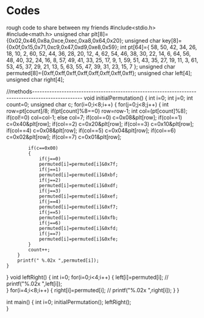 # Codes
rough code to share between my friends
#include<stdio.h>
#include<math.h>
unsigned char plt[8]={0x02,0x46,0x8a,0xce,0xec,0xa8,0x64,0x20};
unsigned char key[8]={0x0f,0x15,0x71,0xc9,0x47,0xd9,0xe8,0x59};
int pt[64]={
    58, 50, 42, 34, 26, 18, 10,  2,
    60, 52, 44, 36, 28, 20, 12,  4,
    62, 54, 46, 38, 30, 22, 14,  6,
    64, 56, 48, 40, 32, 24, 16,  8,
    57, 49, 41, 33, 25, 17,  9,  1,
    59, 51, 43, 35, 27, 19, 11,  3,
    61, 53, 45, 37, 29, 21, 13,  5,
    63, 55, 47, 39, 31, 23, 15,  7
};
unsigned char permuted[8]={0xff,0xff,0xff,0xff,0xff,0xff,0xff,0xff};
unsigned char left[4];
unsigned char right[4];

//methods--------------------------------------------------------------------------------------------------
void initialPermutation()
{
	int i=0;
	int j=0;
	int count=0;
	unsigned char c;
	for(i=0;i<8;i++)
	{
		for(j=0;j<8;j++)
		{
			int row=pt[count]/8;
			if(pt[count]%8==0)
			row=row-1;
			int col=(pt[count]%8);
			if(col!=0)
			col=col-1;
			else
			col=7;
			if(col==0)
			c=0x08&plt[row];
			if(col==1)
			c=0x40&plt[row];
			if(col==2)
			c=0x20&plt[row];
			if(col==3)
			c=0x10&plt[row];
			if(col==4)
			c=0x08&plt[row];
			if(col==5)
			c=0x04&plt[row];
			if(col==6)
			c=0x02&plt[row];
			if(col==7)
			c=0x01&plt[row];
			
			if(c==0x00)
			{
				if(j==0)
				permuted[i]=permuted[i]&0x7f;
				if(j==1)
				permuted[i]=permuted[i]&0xbf;
				if(j==2)
				permuted[i]=permuted[i]&0xdf;
				if(j==3)
				permuted[i]=permuted[i]&0xef;
				if(j==4)
				permuted[i]=permuted[i]&0xf7;
				if(j==5)
				permuted[i]=permuted[i]&0xfb;
				if(j==6)
				permuted[i]=permuted[i]&0xfd;
				if(j==7)
				permuted[i]=permuted[i]&0xfe;
			}
			count++;
		}
		printf(" %.02x ",permuted[i]);
	}
}
void leftRight()
{
	int i=0;
	for(i=0;i<4;i++)
	{
		left[i]=permuted[i];
	//	printf("%.02x ",left[i]);	
	}
	for(i=4;i<8;i++)
	{
		right[i]=permuted[i];
	//	printf("%.02x ",right[i]);
	}
}

int main()
{
	int i=0;
	initialPermutation();
	leftRight();	
}
